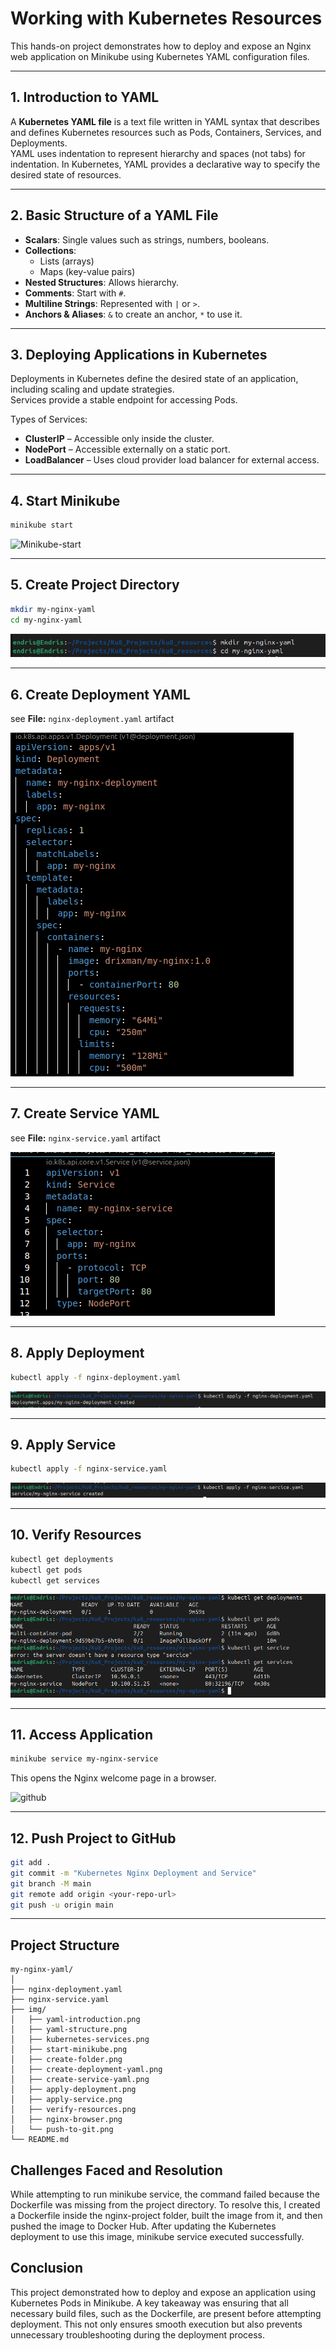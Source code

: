 # Working with Kubernetes Resources

This hands-on project demonstrates how to deploy and expose an Nginx web application on Minikube using Kubernetes YAML configuration files.

---

## 1. Introduction to YAML

A **Kubernetes YAML file** is a text file written in YAML syntax that describes and defines Kubernetes resources such as Pods, Containers, Services, and Deployments.  
YAML uses indentation to represent hierarchy and spaces (not tabs) for indentation. In Kubernetes, YAML provides a declarative way to specify the desired state of resources.

---

## 2. Basic Structure of a YAML File

- **Scalars**: Single values such as strings, numbers, booleans.
- **Collections**:
  - Lists (arrays)
  - Maps (key-value pairs)
- **Nested Structures**: Allows hierarchy.
- **Comments**: Start with `#`.
- **Multiline Strings**: Represented with `|` or `>`.
- **Anchors & Aliases**: `&` to create an anchor, `*` to use it.

---

## 3. Deploying Applications in Kubernetes

Deployments in Kubernetes define the desired state of an application, including scaling and update strategies.  
Services provide a stable endpoint for accessing Pods.

Types of Services:
- **ClusterIP** – Accessible only inside the cluster.
- **NodePort** – Accessible externally on a static port.
- **LoadBalancer** – Uses cloud provider load balancer for external access.

---

## 4. Start Minikube

```bash
minikube start
````

![Minikube-start](img/start-minikube.png)

---

## 5. Create Project Directory

```bash
mkdir my-nginx-yaml
cd my-nginx-yaml
```

![folder](img/create-folder.png)

---

## 6. Create Deployment YAML

see **File:** `nginx-deployment.yaml` artifact

![deployment](img/create-deployment-yaml.png)

---

## 7. Create Service YAML

see **File:** `nginx-service.yaml` artifact

![Service](img/create-service-yaml.png)

---

## 8. Apply Deployment

```bash
kubectl apply -f nginx-deployment.yaml
```

![github](img/apply-deployment.png)

---

## 9. Apply Service

```bash
kubectl apply -f nginx-service.yaml
```

![github](img/apply-service.png)

---

## 10. Verify Resources

```bash
kubectl get deployments
kubectl get pods
kubectl get services
```

![github](img/verify-resources.png)

---

## 11. Access Application

```bash
minikube service my-nginx-service
```

This opens the Nginx welcome page in a browser.

![github](img/nginx-browser.png)

---

## 12. Push Project to GitHub

```bash
git add .
git commit -m "Kubernetes Nginx Deployment and Service"
git branch -M main
git remote add origin <your-repo-url>
git push -u origin main
```

---

## Project Structure

```
my-nginx-yaml/
│
├── nginx-deployment.yaml
├── nginx-service.yaml
├── img/
│   ├── yaml-introduction.png
│   ├── yaml-structure.png
│   ├── kubernetes-services.png
│   ├── start-minikube.png
│   ├── create-folder.png
│   ├── create-deployment-yaml.png
│   ├── create-service-yaml.png
│   ├── apply-deployment.png
│   ├── apply-service.png
│   ├── verify-resources.png
│   ├── nginx-browser.png
│   └── push-to-git.png
└── README.md
```
## Challenges Faced and Resolution
While attempting to run minikube service, the command failed because the Dockerfile was missing from the project directory.
To resolve this, I created a Dockerfile inside the nginx-project folder, built the image from it, and then pushed the image to Docker Hub.
After updating the Kubernetes deployment to use this image, minikube service executed successfully.

## Conclusion
This project demonstrated how to deploy and expose an application using Kubernetes Pods in Minikube.
A key takeaway was ensuring that all necessary build files, such as the Dockerfile, are present before attempting deployment. This not only ensures smooth execution but also prevents unnecessary troubleshooting during the deployment process.

